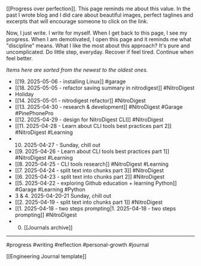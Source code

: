 [[Progress over perfection]]. This page reminds me about this value. In the past I wrote blog and I did care about beautiful images, perfect taglines and excerpts that will encourage someone to click on the link.

Now, I just write. I write for myself. When I get back to this page, I see my progress. When I am demotivated, I open this page and it reminds me what "discipline" means. What I like the most about this approach?
It's pure and uncomplicated. Do little step, everyday. Recover if feel tired. Continue when feel better.

_Items here are sorted from the newest to the oldest ones._

- [[19. 2025-05-06 - installing Linux]] #garage
- [[18. 2025-05-05 - refactor saving summary in nitrodigest]] #NitroDigest 
- Holiday
- [[14. 2025-05-01 - nitrodigest refactor]] #NitroDigest
- [[13. 2025-04-30 - research & development]] #NitroDigest #Garage #PinePhonePro
- [[12. 2025-04-29 - design for NitroDigest CLI]] #NitroDigest
- [[11. 2025-04-28 - Learn about CLI tools best practices part 2]] #NitroDigest #Learning
- 10. 2025-04-27 - Sunday, chill out
- [[9. 2025-04-26 - Learn about CLI tools best practices part 1]] #NitroDigest #Learning
- [[8. 2025-04-25 - CLI tools research]] #NitroDigest #Learning
- [[7. 2025-04-24 - split text into chunks part 3]] #NitroDigest
- [[6. 2025-04-23 - split text into chunks part 2]] #NitroDigest
- [[5. 2025-04-22 - exploring Github education + learning Python]] #Garage #Learning #Python
- 3 & 4. 2025-04-20-21 Sunday, chill out
- [[2. 2025-04-19 - split text into chunks part 1]] #NitroDigest
- [[1. 2025-04-18 - two steps prompting|1. 2025-04-18 - two steps prompting]] #NitroDigest
- 0. [[Journals archive]]

---

#progress #writing #reflection #personal-growth #journal

[[Engineering Journal template]]
